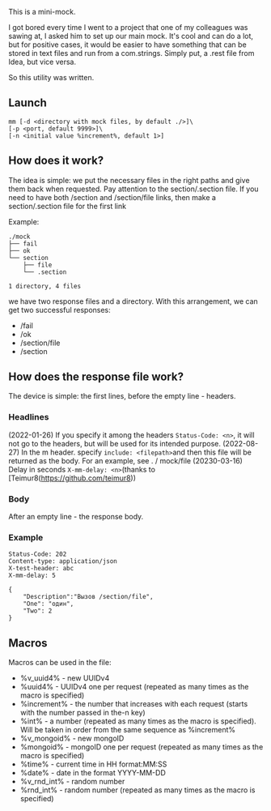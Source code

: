 This is a mini-mock.

I got bored every time I went to a project that one of my colleagues was sawing at, I asked him to set up our main mock. It's cool and can do a lot, but for positive cases, it would be easier to  have something that can be stored in text files and run from a com.strings. Simply put, a .rest file from Idea, but vice versa.

So this utility was written.

## 

## Launch

```
mm [-d <directory with mock files, by default ./>]\
[-p <port, default 9999>]\
[-n <initial value %increment%, default 1>]
```

## 

## How does it work?

The idea is simple: we put the necessary files in the right paths and give them back when requested. Pay attention to the section/.section file. If you need to have both /section and /section/file links, then make a section/.section file for the first link

Example:

```
./mock
├── fail
├── ok
└── section
    ├── file
    └── .section

1 directory, 4 files
```

we have two response files and a directory. With this arrangement, we can get two successful responses:

- /fail
- /ok
- /section/file
- /section

## 

## How does the response file work?

The device is simple: the first lines, before the empty line - headers.

### 

### Headlines

(2022-01-26) If you specify it among the headers `Status-Code: <n>`, it will not go to the headers, but will be used for its intended purpose.
(2022-08-27) In the m header. specify `include: <filepath>`and then this file will be returned as the body. For an example, see . / mock/file
(20230-03-16) Delay in seconds `X-mm-delay: <n>`(thanks to [Teimur8(https://github.com/teimur8))

### Body

After an empty line - the response body.

### Example

```
Status-Code: 202
Content-type: application/json
X-test-header: abc
X-mm-delay: 5

{
	"Description":"Вызов /section/file",
	"One": "один",
	"Two": 2
}
```

## Macros

Macros can be used in the file:

- %v_uuid4% - new UUIDv4
- %uuid4% - UUIDv4 one per request (repeated as many times as the macro is specified)
- %increment% - the number that increases with each request (starts with the number passed in the-n key)
- %int% - a number (repeated as many times as the macro is specified). Will be taken in order from the same sequence as %increment%
- %v_mongoid% - new mongoID
- %mongoid% - mongoID one per request (repeated as many times as the macro is specified)
- %time% - current time in HH format:MM:SS
- %date% - date in the format YYYY-MM-DD
- %v_rnd_int% - random number
- %rnd_int% - random number (repeated as many times as the macro is specified)
